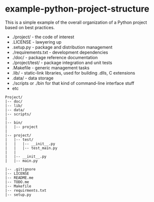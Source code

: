 # example-python-project-structure

This is a simple example of the overall organization of a Python project based on best practices.

* ./project/ - the code of interest
* .LICENSE - lawyering up
* .setup.py - package and distribution management
* ./requirements.txt - development dependencies
* ./doc/ - package reference documentation
* ./project/test/ - package integration and unit tests
* .Makefile - generic management tasks
* .lib/ - static-link libraries, used for building .dlls, C extensions
* .data/ - data storage
* ./scripts or ./bin for that kind of command-line interface stuff
* etc

```
Project/
|-- doc/
|-- lib/
|-- data/
|-- scripts/
|
|-- bin/
|   |-- project
|
|-- project/
|   |-- test/
|   |   |-- __init__.py
|   |   |-- test_main.py
|   |   
|   |-- __init__.py
|   |-- main.py

|-- .gitignore
|-- LICENSE
|-- README.me
|-- TODO.me
|-- Makefile
|-- requirments.txt
|-- setup.py

```
